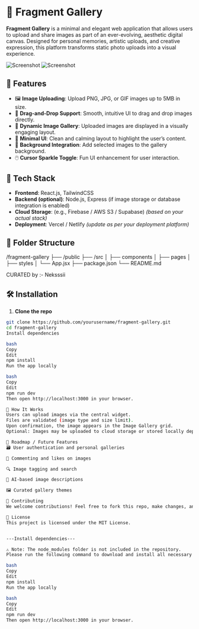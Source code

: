 # 📸 Fragment Gallery

**Fragment Gallery** is a minimal and elegant web application that allows users to upload and share images as part of an ever-evolving, aesthetic digital canvas. Designed for personal memories, artistic uploads, and creative expression, this platform transforms static photo uploads into a visual experience.

![Screenshot](./screenshots/screenshot-1.png)
![Screenshot](./screenshots/screenshot-2.png)

## 🌟 Features

- 🖼️ **Image Uploading**: Upload PNG, JPG, or GIF images up to 5MB in size.
- 🧲 **Drag-and-Drop Support**: Smooth, intuitive UI to drag and drop images directly.
- 🎨 **Dynamic Image Gallery**: Uploaded images are displayed in a visually engaging layout.
- 🧵 **Minimal UI**: Clean and calming layout to highlight the user’s content.
- 🌌 **Background Integration**: Add selected images to the gallery background.
- 🖱️ **Cursor Sparkle Toggle**: Fun UI enhancement for user interaction.

## 🚀 Tech Stack

- **Frontend**: React.js, TailwindCSS
- **Backend (optional)**: Node.js, Express (if image storage or database integration is enabled)
- **Cloud Storage**: (e.g., Firebase / AWS S3 / Supabase) *(based on your actual stack)*
- **Deployment**: Vercel / Netlify *(update as per your deployment platform)*

## 📂 Folder Structure

/fragment-gallery
├── /public
├── /src
│ ├── components
│ ├── pages
│ ├── styles
│ └── App.jsx
├── package.json
└── README.md

CURATED by :- Neksssii

## 🛠️ Installation

1. **Clone the repo**

```bash
git clone https://github.com/yourusername/fragment-gallery.git
cd fragment-gallery
Install dependencies

bash
Copy
Edit
npm install
Run the app locally

bash
Copy
Edit
npm run dev
Then open http://localhost:3000 in your browser.

🧠 How It Works
Users can upload images via the central widget.
Files are validated (image type and size limit).
Upon confirmation, the image appears in the Image Gallery grid.
Optional: Images may be uploaded to cloud storage or stored locally depending on your configuration.

🎯 Roadmap / Future Features
🗃️ User authentication and personal galleries

💬 Commenting and likes on images

🔍 Image tagging and search

🧠 AI-based image descriptions

🖼️ Curated gallery themes

🤝 Contributing
We welcome contributions! Feel free to fork this repo, make changes, and submit a pull request. For major changes, open an issue first to discuss what you’d like to improve.

🪪 License
This project is licensed under the MIT License.


---Install dependencies---

⚠️ Note: The node_modules folder is not included in the repository.
Please run the following command to download and install all necessary packages:

bash
Copy
Edit
npm install
Run the app locally

bash
Copy
Edit
npm run dev
Then open http://localhost:3000 in your browser.

